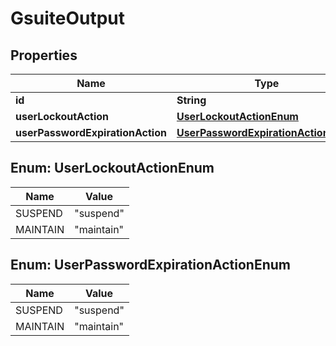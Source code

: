 
# GsuiteOutput

## Properties
Name | Type | Description | Notes
------------ | ------------- | ------------- | -------------
**id** | **String** |  |  [optional]
**userLockoutAction** | [**UserLockoutActionEnum**](#UserLockoutActionEnum) |  |  [optional]
**userPasswordExpirationAction** | [**UserPasswordExpirationActionEnum**](#UserPasswordExpirationActionEnum) |  |  [optional]


<a name="UserLockoutActionEnum"></a>
## Enum: UserLockoutActionEnum
Name | Value
---- | -----
SUSPEND | &quot;suspend&quot;
MAINTAIN | &quot;maintain&quot;


<a name="UserPasswordExpirationActionEnum"></a>
## Enum: UserPasswordExpirationActionEnum
Name | Value
---- | -----
SUSPEND | &quot;suspend&quot;
MAINTAIN | &quot;maintain&quot;



